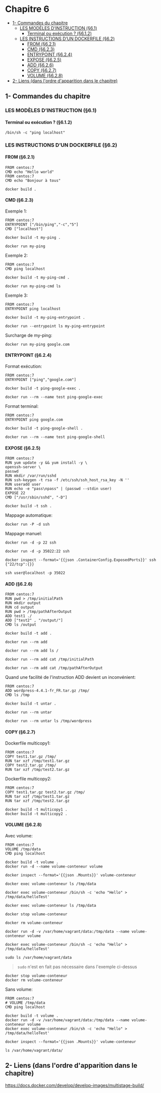 # Chapitre 6

<!-- TOC depthFrom:2 -->

- [1- Commandes du chapitre](#1--commandes-du-chapitre)
    - [LES MODÈLES D’INSTRUCTION (§6.1)](#les-modèles-dinstruction-§61)
        - [Terminal ou exécution ? (§6.1.2)](#terminal-ou-exécution--§612)
    - [LES INSTRUCTIONS D’UN DOCKERFILE (§6.2)](#les-instructions-dun-dockerfile-§62)
        - [FROM (§6.2.1)](#from-§621)
        - [CMD (§6.2.3)](#cmd-§623)
        - [ENTRYPOINT (§6.2.4)](#entrypoint-§624)
        - [EXPOSE (§6.2.5)](#expose-§625)
        - [ADD (§6.2.6)](#add-§626)
        - [COPY (§6.2.7)](#copy-§627)
        - [VOLUME (§6.2.8)](#volume-§628)
- [2- Liens (dans l'ordre d'apparition dans le chapitre)](#2--liens-dans-lordre-dapparition-dans-le-chapitre)

<!-- /TOC -->

## 1- Commandes du chapitre

### LES MODÈLES D’INSTRUCTION (§6.1)

#### Terminal ou exécution ? (§6.1.2)
```
/bin/sh -c "ping localhost"
```

### LES INSTRUCTIONS D’UN DOCKERFILE (§6.2)

#### FROM (§6.2.1)
```
FROM centos:7
CMD echo "Hello world"
FROM centos:7
CMD echo "Bonjour à tous"
```

```
docker build .
```

#### CMD (§6.2.3)

Exemple 1:
```
FROM centos:7
ENTRYPOINT ["/bin/ping","-c","5"]
CMD ["localhost"]
```
```
docker build -t my-ping .
```
```
docker run my-ping
```

Exemple 2:
```
FROM centos:7
CMD ping localhost
```
```
docker build -t my-ping-cmd .
```
```
docker run my-ping-cmd ls
```

Exemple 3:
```
FROM centos:7
ENTRYPOINT ping localhost
```
```
docker build -t my-ping-entrypoint .
```
```
docker run --entrypoint ls my-ping-entrypoint
```

Surcharge de my-ping:
```
docker run my-ping google.com
```

#### ENTRYPOINT (§6.2.4)
Format exécution:
```
FROM centos:7
ENTRYPOINT ["ping","google.com"]
```
```
docker build -t ping-google-exec .
```
```
docker run --rm --name test ping-google-exec
```

Format terminal:
```
FROM centos:7
ENTRYPOINT ping google.com
```
```
docker build -t ping-google-shell .
```
```
docker run --rm --name test ping-google-shell
```

#### EXPOSE (§6.2.5)
```
FROM centos:7
RUN yum update -y && yum install -y \
openssh-server \
passwd
RUN mkdir /var/run/sshd
RUN ssh-keygen -t rsa -f /etc/ssh/ssh_host_rsa_key -N ''
RUN useradd user
RUN echo -e "pass\npass" | (passwd --stdin user)
EXPOSE 22
CMD ["/usr/sbin/sshd", "-D"]
```
```
docker build -t ssh .
```

Mappage automatique:
```
docker run -P -d ssh
```

Mappage manuel:
```
docker run -d -p 22 ssh
```
```
docker run -d -p 35022:22 ssh
```
```
docker inspect --format='{{json .ContainerConfig.ExposedPorts}}' ssh {"22/tcp":{}}
```
```
ssh user@localhost -p 35022
```

#### ADD (§6.2.6)
```
FROM centos:7
RUN pwd > /tmp/initialPath
RUN mkdir output
RUN cd output
RUN pwd > /tmp/pathAfterOutput
ADD test1 ./
ADD ["test2" , "/output/"]
CMD ls /output
```
```
docker build -t add .
```
```
docker run --rm add
```
```
docker run --rm add ls /
```
```
docker run --rm add cat /tmp/initialPath
```
```
docker run --rm add cat /tmp/pathAfterOutput
```

Quand une facilité de l'instruction ADD devient un inconvénient:
```
FROM centos:7
ADD wordpress-4.4.1-fr_FR.tar.gz /tmp/
CMD ls /tmp
```
```
docker build -t untar .
```
```
docker run --rm untar
```
```
docker run --rm untar ls /tmp/wordpress
```

#### COPY (§6.2.7)
Dockerfile multicopy1:
```
FROM centos:7
COPY test1.tar.gz /tmp/
RUN tar xzf /tmp/test1.tar.gz
COPY test2.tar.gz /tmp/
RUN tar xzf /tmp/test2.tar.gz
```

Dockerfile multicopy2:
```
FROM centos:7
COPY test1.tar.gz test2.tar.gz /tmp/
RUN tar xzf /tmp/test1.tar.gz
RUN tar xzf /tmp/test2.tar.gz
```

```
docker build -t multicopy1 .
docker build -t multicopy2 .
```

#### VOLUME (§6.2.8)
Avec volume:
```
FROM centos:7
VOLUME /tmp/data
CMD ping localhost
```
```
docker build -t volume .
docker run -d --name volume-conteneur volume
```
```
docker inspect --format='{{json .Mounts}}' volume-conteneur
```
```
docker exec volume-conteneur ls /tmp/data
```
```
docker exec volume-conteneur /bin/sh -c 'echo "Hello" > /tmp/data/helloTest'
```
```
docker exec volume-conteneur ls /tmp/data
```
```
docker stop volume-conteneur
```
```
docker rm volume-conteneur
```
```
docker run -d -v /var/home/vagrant/data:/tmp/data --name volume-conteneur volume
```
```
docker exec volume-conteneur /bin/sh -c 'echo "Hello" > /tmp/data/helloTest'
```
```
sudo ls /var/home/vagrant/data
```
> ```sudo``` n'est en fait pas nécessaire dans l'exemple ci-dessus

```
docker stop volume-conteneur
docker rm volume-conteneur
```

Sans volume:
```
FROM centos:7
# VOLUME /tmp/data
CMD ping localhost
```
```
docker build -t volume .
docker run -d -v /var/home/vagrant/data:/tmp/data --name volume-conteneur volume
docker exec volume-conteneur /bin/sh -c 'echo "Hello" > /tmp/data/helloTest'
```
```
docker inspect --format='{{json .Mounts}}' volume-conteneur
```
```
ls /var/home/vagrant/data/
```

## 2- Liens (dans l'ordre d'apparition dans le chapitre)

https://docs.docker.com/develop/develop-images/multistage-build/


